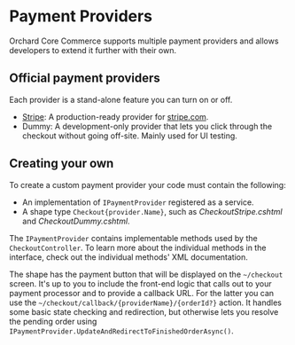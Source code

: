 # Payment Providers

Orchard Core Commerce supports multiple payment providers and allows developers to extend it further with their own.

## Official payment providers

Each provider is a stand-alone feature you can turn on or off.

- [Stripe](stripe-payment.md): A production-ready provider for [stripe.com](https://stripe.com/).
- Dummy: A development-only provider that lets you click through the checkout without going off-site. Mainly used for UI testing.

## Creating your own

To create a custom payment provider your code must contain the following:
- An implementation of `IPaymentProvider` registered as a service.
- A shape type `Checkout{provider.Name}`, such as _CheckoutStripe.cshtml_ and _CheckoutDummy.cshtml_.

The `IPaymentProvider` contains implementable methods used by the `CheckoutController`. To learn more about the individual methods in the interface, check out the individual methods' XML documentation.

The shape has the payment button that will be displayed on the `~/checkout` screen. It's up to you to include the front-end logic that calls out to your payment processor and to provide a callback URL. For the latter you can use the `~/checkout/callback/{providerName}/{orderId?}` action. It handles some basic state checking and redirection, but otherwise lets you resolve the pending order using `IPaymentProvider.UpdateAndRedirectToFinishedOrderAsync()`.
